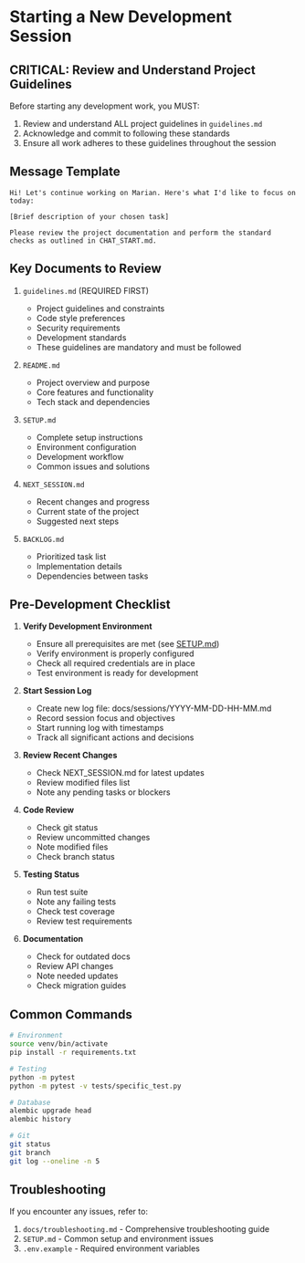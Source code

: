 # Starting a New Development Session

## CRITICAL: Review and Understand Project Guidelines
Before starting any development work, you MUST:
1. Review and understand ALL project guidelines in `guidelines.md`
2. Acknowledge and commit to following these standards
3. Ensure all work adheres to these guidelines throughout the session

## Message Template
```
Hi! Let's continue working on Marian. Here's what I'd like to focus on today:

[Brief description of your chosen task]

Please review the project documentation and perform the standard checks as outlined in CHAT_START.md.
```

## Key Documents to Review
1. `guidelines.md` (REQUIRED FIRST)
   - Project guidelines and constraints
   - Code style preferences
   - Security requirements
   - Development standards
   - These guidelines are mandatory and must be followed

2. `README.md`
   - Project overview and purpose
   - Core features and functionality
   - Tech stack and dependencies

3. `SETUP.md`
   - Complete setup instructions
   - Environment configuration
   - Development workflow
   - Common issues and solutions

4. `NEXT_SESSION.md`
   - Recent changes and progress
   - Current state of the project
   - Suggested next steps

5. `BACKLOG.md`
   - Prioritized task list
   - Implementation details
   - Dependencies between tasks

## Pre-Development Checklist
1. **Verify Development Environment**
   - Ensure all prerequisites are met (see [SETUP.md](SETUP.md))
   - Verify environment is properly configured
   - Check all required credentials are in place
   - Test environment is ready for development

2. **Start Session Log**
   - Create new log file: docs/sessions/YYYY-MM-DD-HH-MM.md
   - Record session focus and objectives
   - Start running log with timestamps
   - Track all significant actions and decisions

3. **Review Recent Changes**
   - Check NEXT_SESSION.md for latest updates
   - Review modified files list
   - Note any pending tasks or blockers

4. **Code Review**
   - Check git status
   - Review uncommitted changes
   - Note modified files
   - Check branch status

5. **Testing Status**
   - Run test suite
   - Note any failing tests
   - Check test coverage
   - Review test requirements

6. **Documentation**
   - Check for outdated docs
   - Review API changes
   - Note needed updates
   - Check migration guides

## Common Commands
```bash
# Environment
source venv/bin/activate
pip install -r requirements.txt

# Testing
python -m pytest
python -m pytest -v tests/specific_test.py

# Database
alembic upgrade head
alembic history

# Git
git status
git branch
git log --oneline -n 5
```

## Troubleshooting
If you encounter any issues, refer to:
1. `docs/troubleshooting.md` - Comprehensive troubleshooting guide
2. `SETUP.md` - Common setup and environment issues
3. `.env.example` - Required environment variables
